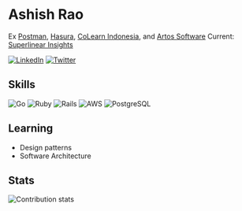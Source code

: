# Ashish Rao

Ex [Postman](https://www.postman.com), [Hasura](https://hasura.io), [CoLearn Indonesia](https://colearn.id), and [Artos Software](https://www.linkedin.com/company/artos-software-inc/)
Current: [Superlinear Insights](https://superlinear.tech)

[![LinkedIn](https://img.shields.io/badge/LinkedIn-Ashish%20Rao-0077B5?style=flat-square&logo=linkedin)](https://linkedin.com/in/that-ashish-rao)
[![Twitter](https://img.shields.io/badge/Twitter-@__ashishrao-1DA1F2?style=flat-square&logo=twitter&logoColor=white)](https://twitter.com/_ashishrao)

## Skills
![Go](https://img.shields.io/badge/Go-00ADD8?style=flat-square&logo=go&logoColor=white)
![Ruby](https://img.shields.io/badge/Ruby-CC342D?style=flat-square&logo=ruby&logoColor=white)
![Rails](https://img.shields.io/badge/Rails-CC0000?style=flat-square&logo=ruby-on-rails&logoColor=white)
![AWS](https://img.shields.io/badge/AWS-FF9900?style=flat-square&logo=amazon-aws&logoColor=white)
![PostgreSQL](https://img.shields.io/badge/PostgreSQL-316192?style=flat-square&logo=postgresql&logoColor=white)

## Learning
- Design patterns
- Software Architecture

## Stats
![Contribution stats](https://github-readme-stats.vercel.app/api?username=ashishra0&show_icons=true&hide_title=true&count_private=true&include_all_commits=true&count_private=true&hide=stars&hide_border=true)
